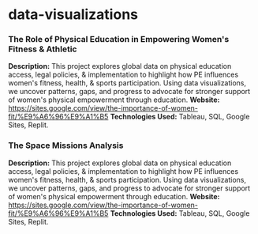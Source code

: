 # data-visualizations

### The Role of Physical Education in Empowering Women's Fitness & Athletic 
**Description:** This project explores global data on physical education access, legal policies, & implementation to highlight how PE influences women's fitness, health, & sports participation. Using data visualizations, we uncover patterns, gaps, and progress to advocate for stronger support of women's physical empowerment through education.
**Website:** https://sites.google.com/view/the-importance-of-women-fit/%E9%A6%96%E9%A1%B5
**Technologies Used:** Tableau, SQL, Google Sites, Replit.

### The Space Missions Analysis
**Description:** This project explores global data on physical education access, legal policies, & implementation to highlight how PE influences women's fitness, health, & sports participation. Using data visualizations, we uncover patterns, gaps, and progress to advocate for stronger support of women's physical empowerment through education.
**Website:** https://sites.google.com/view/the-importance-of-women-fit/%E9%A6%96%E9%A1%B5
**Technologies Used:** Tableau, SQL, Google Sites, Replit.

